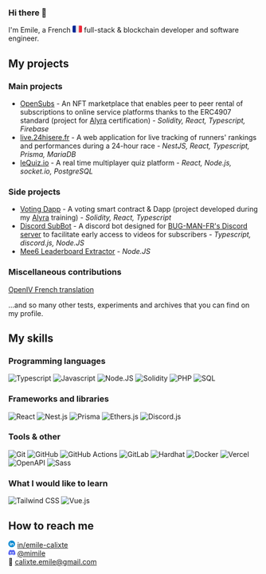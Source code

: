 ### Hi there 👋

I'm Emile, a French <img src="icons/flag_fr.png" style="height: 1em"> full-stack & blockchain developer and software engineer.

## My projects

### Main projects

- [OpenSubs](https://github.com/LesFreresMoutarde/opensubs) - An NFT marketplace that enables peer to peer rental of subscriptions to online service platforms thanks to the ERC4907 standard (project for [Alyra](https://alyra.fr/) certification) - *Solidity, React, Typescript, Firebase*
- [live.24hisere.fr](https://github.com/EmileCalixte/live.24hisere.fr) - A web application for live tracking of runners' rankings and performances during a 24-hour race - *NestJS, React, Typescript, Prisma, MariaDB*
- [leQuiz.io](https://github.com/LesFreresMoutarde/LeQuiz.io) - A real time multiplayer quiz platform - *React, Node.js, socket.io, PostgreSQL*

### Side projects

- [Voting Dapp](https://github.com/EmileCalixte/alyra-voting) - A voting smart contract & Dapp (project developed during my [Alyra](https://alyra.fr/) training) - *Solidity, React, Typescript*
- [Discord SubBot](https://github.com/EmileCalixte/discord-subbot) - A discord bot designed for [BUG-MAN-FR's Discord server](https://discord.com/invite/bugmanfr) to facilitate early access to videos for subscribers - *Typescript, discord.js, Node.JS*
- [Mee6 Leaderboard Extractor](https://github.com/EmileCalixte/mee6-leaderboard-extractor) - *Node.JS*

### Miscellaneous contributions

[OpenIV French translation](https://github.com/OpenIV-Team/OpenIV-Languages)

...and so many other tests, experiments and archives that you can find on my profile.

## My skills

### Programming languages

![Typescript](https://custom-icon-badges.demolab.com/badge/Typescript-3178c6?style=for-the-badge&logoColor=white&logo=typescript)
![Javascript](https://custom-icon-badges.demolab.com/badge/Javascript-f0db4f?style=for-the-badge&logoColor=black&logo=javascript)
![Node.JS](https://custom-icon-badges.demolab.com/badge/Node.JS-339933?style=for-the-badge&logoColor=white&logo=nodejs)
![Solidity](https://custom-icon-badges.demolab.com/badge/Solidity-e0e0e0?style=for-the-badge&logoColor=black&logo=solidity)
![PHP](https://custom-icon-badges.demolab.com/badge/PHP-7a86b8?style=for-the-badge&logoColor=white&logo=php)
![SQL](https://custom-icon-badges.demolab.com/badge/SQL-31648c?style=for-the-badge&logoColor=white&logo=database)

### Frameworks and libraries

![React](https://custom-icon-badges.demolab.com/badge/React-61dafb?style=for-the-badge&logoColor=black&logo=react)
![Nest.js](https://custom-icon-badges.demolab.com/badge/Nest.js-e0234e?style=for-the-badge&logoColor=white&logo=nestjs)
![Prisma](https://custom-icon-badges.demolab.com/badge/Prisma-4c51bf?style=for-the-badge&logoColor=white&logo=prisma)
![Ethers.js](https://custom-icon-badges.demolab.com/badge/ethers.js-2535a0?style=for-the-badge&logoColor=white&logo=ethers.js)
![Discord.js](https://custom-icon-badges.demolab.com/badge/Discord.js-5865f2?style=for-the-badge&logoColor=white&logo=discord)

### Tools & other

![Git](https://custom-icon-badges.demolab.com/badge/Git-ef391a?style=for-the-badge&logoColor=white&logo=git)
![GitHub](https://custom-icon-badges.demolab.com/badge/GitHub-000000?style=for-the-badge&logoColor=white&logo=github)
![GitHub Actions](https://custom-icon-badges.demolab.com/badge/Github%20Actions-2088ff?style=for-the-badge&logoColor=white&logo=githubactions)
![GitLab](https://custom-icon-badges.demolab.com/badge/GitLab-fc6d26?style=for-the-badge&logoColor=white&logo=gitlab)
![Hardhat](https://custom-icon-badges.demolab.com/badge/Hardhat-fff100?style=for-the-badge&logoColor=333333&logo=hardhat)
![Docker](https://custom-icon-badges.demolab.com/badge/Docker-0098d5?style=for-the-badge&logoColor=white&logo=docker)
![Vercel](https://custom-icon-badges.demolab.com/badge/Vercel-000000?style=for-the-badge&logoColor=white&logo=vercel)
![OpenAPI](https://custom-icon-badges.demolab.com/badge/OpenAPI-6ba43a?style=for-the-badge&logoColor=white&logo=openapi)
![Sass](https://custom-icon-badges.demolab.com/badge/Sass-bf4080?style=for-the-badge&logoColor=white&logo=sass)

### What I would like to learn

![Tailwind CSS](https://custom-icon-badges.demolab.com/badge/tailwind%20css-38bdf8?style=for-the-badge&logoColor=white&logo=tailwind-css)
![Vue.js](https://custom-icon-badges.demolab.com/badge/Vue.js-42b883?style=for-the-badge&logoColor=white&logo=vuedotjs)

## How to reach me

<img src="icons/linkedin.svg" style="height: 1em"> [in/emile-calixte](https://www.linkedin.com/in/emile-calixte/)  
<img src="icons/discord.svg" style="height: 1em"> [@mimile](https://discord.com/users/281869790363254784)  
📧 [calixte.emile@gmail.com](mailto:calixte.emile@gmail.com)  

<!--
**EmileCalixte/EmileCalixte** is a ✨ _special_ ✨ repository because its `README.md` (this file) appears on your GitHub profile.

Here are some ideas to get you started:

- 🔭 I’m currently working on ...
- 🌱 I’m currently learning ...
- 👯 I’m looking to collaborate on ...
- 🤔 I’m looking for help with ...
- 💬 Ask me about ...
- 📫 How to reach me: ...
- 😄 Pronouns: ...
- ⚡ Fun fact: ...
-->
